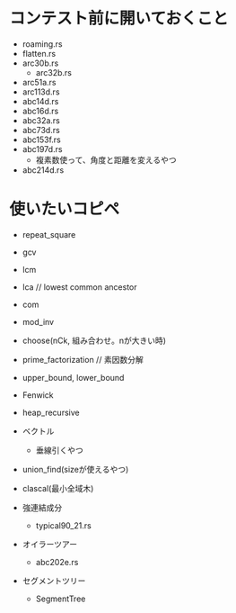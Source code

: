# コンテスト前に開いておくこと
- roaming.rs
- flatten.rs
- arc30b.rs
  - arc32b.rs
- arc51a.rs
- arc113d.rs
- abc14d.rs
- abc16d.rs
- abc32a.rs
- abc73d.rs
- abc153f.rs
- abc197d.rs
  - 複素数使って、角度と距離を変えるやつ
- abc214d.rs

# 使いたいコピペ
- repeat_square
- gcv
- lcm
- lca // lowest common ancestor
- com
- mod_inv
- choose(nCk, 組み合わせ。nが大きい時)
- prime_factorization // 素因数分解
- upper_bound, lower_bound
- Fenwick
- heap_recursive
- ベクトル
  - 垂線引くやつ
- union_find(sizeが使えるやつ)
- clascal(最小全域木)

- 強連結成分
  - typical90_21.rs
- オイラーツアー
  - abc202e.rs
- セグメントツリー
  - SegmentTree
